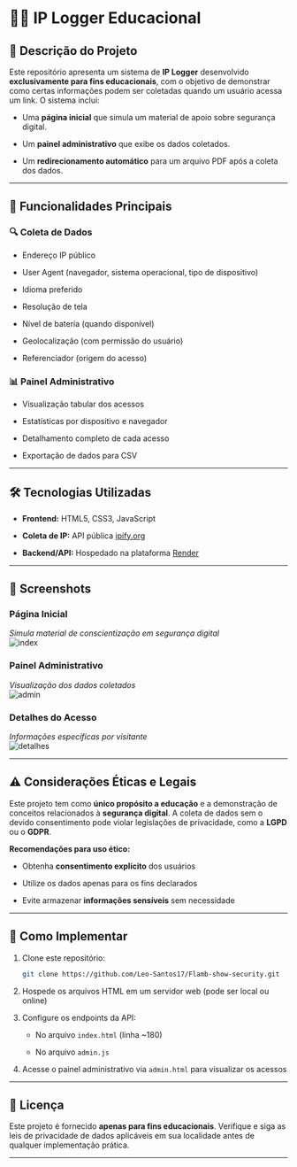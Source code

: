 # 🕵️‍♂️ IP Logger Educacional

## 📌 Descrição do Projeto

Este repositório apresenta um sistema de **IP Logger** desenvolvido **exclusivamente para fins educacionais**, com o objetivo de demonstrar como certas informações podem ser coletadas quando um usuário acessa um link. O sistema inclui:

- Uma **página inicial** que simula um material de apoio sobre segurança digital.
    
- Um **painel administrativo** que exibe os dados coletados.
    
- Um **redirecionamento automático** para um arquivo PDF após a coleta dos dados.
    

---

## 🌟 Funcionalidades Principais

### 🔍 Coleta de Dados

- Endereço IP público
    
- User Agent (navegador, sistema operacional, tipo de dispositivo)
    
- Idioma preferido
    
- Resolução de tela
    
- Nível de bateria (quando disponível)
    
- Geolocalização (com permissão do usuário)
    
- Referenciador (origem do acesso)
    

### 📊 Painel Administrativo

- Visualização tabular dos acessos
    
- Estatísticas por dispositivo e navegador
    
- Detalhamento completo de cada acesso
    
- Exportação de dados para CSV
    

---

## 🛠️ Tecnologias Utilizadas

- **Frontend:** HTML5, CSS3, JavaScript
    
- **Coleta de IP:** API pública [ipify.org](https://api.ipify.org/)
    
- **Backend/API:** Hospedado na plataforma [Render](https://render.com/)
    

---

## 📸 Screenshots

### Página Inicial

_Simula material de conscientização em segurança digital_  
![index](https://github.com/user-attachments/assets/c9cb3d5c-ac7c-4569-b4cf-5925b3ccc99d)

### Painel Administrativo

_Visualização dos dados coletados_  
![admin](https://github.com/user-attachments/assets/6cc4bbef-c09a-4bca-8cb3-7c26745a1e2e)

### Detalhes do Acesso

_Informações específicas por visitante_  
![detalhes](https://github.com/user-attachments/assets/fc27c537-ba58-4ffc-9c6a-0539e9326e7f)

---

## ⚠️ Considerações Éticas e Legais

Este projeto tem como **único propósito a educação** e a demonstração de conceitos relacionados à **segurança digital**. A coleta de dados sem o devido consentimento pode violar legislações de privacidade, como a **LGPD** ou o **GDPR**.

**Recomendações para uso ético:**

- Obtenha **consentimento explícito** dos usuários
    
- Utilize os dados apenas para os fins declarados
    
- Evite armazenar **informações sensíveis** sem necessidade
    

---

## 🚀 Como Implementar

1. Clone este repositório:
    
    ```bash
    git clone https://github.com/Leo-Santos17/Flamb-show-security.git
    ```
    
2. Hospede os arquivos HTML em um servidor web (pode ser local ou online)
    
3. Configure os endpoints da API:
    
    - No arquivo `index.html` (linha ~180)
        
    - No arquivo `admin.js`
        
4. Acesse o painel administrativo via `admin.html` para visualizar os acessos
    

---

## 📝 Licença

Este projeto é fornecido **apenas para fins educacionais**. Verifique e siga as leis de privacidade de dados aplicáveis em sua localidade antes de qualquer implementação prática.

---
